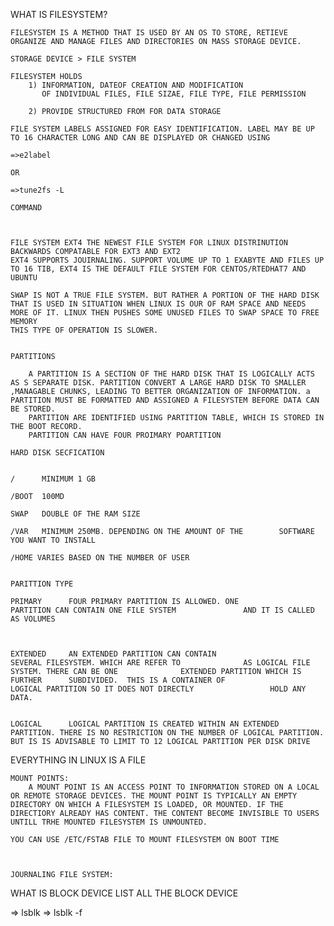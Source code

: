 WHAT IS FILESYSTEM?

	FILESYSTEM IS A METHOD THAT IS USED BY AN OS TO STORE, RETIEVE ORGANIZE AND MANAGE FILES AND DIRECTORIES ON MASS STORAGE DEVICE.

	STORAGE DEVICE > FILE SYSTEM

	FILESYSTEM HOLDS
		1) INFORMATION, DATEOF CREATION AND MODIFICATION
		   OF INDIVIDUAL FILES, FILE SIZAE, FILE TYPE, FILE PERMISSION

		2) PROVIDE STRUCTURED FROM FOR DATA STORAGE

	FILE SYSTEM LABELS ASSIGNED FOR EASY IDENTIFICATION. LABEL MAY BE UP TO 16 CHARACTER LONG AND CAN BE DISPLAYED OR CHANGED USING 

	=>e2label 
	
	OR
	
	=>tune2fs -L

	COMMAND



	FILE SYSTEM EXT4 THE NEWEST FILE SYSTEM FOR LINUX DISTRINUTION BACKWARDS COMPATABLE FOR EXT3 AND EXT2
	EXT4 SUPPORTS JOUIRNALING. SUPPORT VOLUME UP TO 1 EXABYTE AND FILES UP TO 16 TIB, EXT4 IS THE DEFAULT FILE SYSTEM FOR CENTOS/RTEDHAT7 AND UBUNTU

	SWAP IS NOT A TRUE FILE SYSTEM. BUT RATHER A PORTION OF THE HARD DISK THAT IS USED IN SITUATION WHEN LINUX IS OUR OF RAM SPACE AND NEEDS MORE OF IT. LINUX THEN PUSHES SOME UNUSED FILES TO SWAP SPACE TO FREE MEMORY
	THIS TYPE OF OPERATION IS SLOWER.


	PARTITIONS

		A PARTITION IS A SECTION OF THE HARD DISK THAT IS LOGICALLY ACTS AS S SEPARATE DISK. PARTITION CONVERT A LARGE HARD DISK TO SMALLER ,MANAGABLE CHUNKS, LEADING TO BETTER ORGANIZATION OF INFORMATION. a PARTITION MUST BE FORMATTED AND ASSIGNED A FILESYSTEM BEFORE DATA CAN BE STORED.
		PARTITION ARE IDENTIFIED USING PARTITION TABLE, WHICH IS STORED IN THE BOOT RECORD.
		PARTITION CAN HAVE FOUR PROIMARY POARTITION

	HARD DISK SECFICATION


	/      MINIMUM 1 GB
	
	/BOOT  100MD
	
	SWAP   DOUBLE OF THE RAM SIZE
	
	/VAR   MINIMUM 250MB. DEPENDING ON THE AMOUNT OF THE 		SOFTWARE YOU WANT TO INSTALL

	/HOME VARIES BASED ON THE NUMBER OF USER


	PARITTION TYPE

	PRIMARY      FOUR PRIMARY PARTITION IS ALLOWED. ONE 			 PARTITION CAN CONTAIN ONE FILE SYSTEM 				 AND IT IS CALLED AS VOLUMES



	EXTENDED 	 AN EXTENDED PARTITION CAN CONTAIN 					 SEVERAL FILESYSTEM. WHICH ARE REFER TO 			 AS LOGICAL FILE SYSTEM. THERE CAN BE ONE 			   EXTENDED PARTITION WHICH IS FURTHER      SUBDIVIDED.  THIS IS A CONTAINER OF 				 			  LOGICAL PARTITION SO IT DOES NOT DIRECTLY 				HOLD ANY DATA. 


	LOGICAL      LOGICAL PARTITION IS CREATED WITHIN AN EXTENDED PARTITION. THERE IS NO RESTRICTION ON THE NUMBER OF LOGICAL PARTITION. BUT IS IS ADVISABLE TO LIMIT TO 12 LOGICAL PARTITION PER DISK DRIVE

EVERYTHING IN LINUX IS A FILE


	MOUNT POINTS:
		A MOUNT POINT IS AN ACCESS POINT TO INFORMATION STORED ON A LOCAL OR REMOTE STORAGE DEVICES. THE MOUNT POINT IS TYPICALLY AN EMPTY DIRECTORY ON WHICH A FILESYSTEM IS LOADED, OR MOUNTED. IF THE DIRECTIORY ALREADY HAS CONTENT. THE CONTENT BECOME INVISIBLE TO USERS UNTILL TRHE MOUNTED FILESYSTEM IS UNMOUNTED.

	YOU CAN USE /ETC/FSTAB FILE TO MOUNT FILESYSTEM ON BOOT TIME



	JOURNALING FILE SYSTEM:
	




WHAT IS BLOCK DEVICE
LIST ALL THE BLOCK DEVICE

=> lsblk
=> lsblk -f